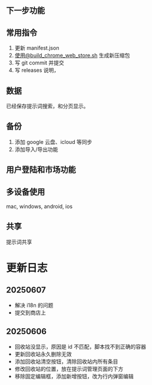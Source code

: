 ## 下一步功能


## 常用指令

1. 更新 manifest.json 
2. 使用@build_chrome_web_store.sh 生成新压缩包
3. 写 git commit 并提交
4. 写 releases 说明，

## 数据

已经保存提示词搜索，和分页显示。

## 备份

1. 添加 google 云盘、icloud 等同步
2. 添加导入/导出功能


## 用户登陆和市场功能



## 多设备使用

mac, windows, android, ios

## 共享

提示词共享

# 更新日志

## 20250607

- 解决 i18n 的问题
- 提交到商店上

## 20250606

- 回收站没显示，原因是 id 不匹配，脚本找不到正确的容器
- 更新回收站永久删除无效
- 添加回收站清空按钮，清除回收站内所有条目
- 修改回收站的位置，放在提示词管理页面的下方
- 移除固定编辑框，添加新增按钮，改为行内弹窗编辑
